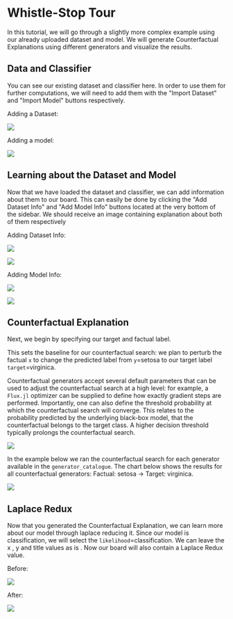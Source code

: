 # Whistle-Stop Tour

In this tutorial, we will go through a slightly more complex example using our already uploaded dataset and model. We will generate Counterfactual Explanations using different generators and visualize the results.

## Data and Classifier

You can see our existing dataset and classifier here. In order to use them for further computations, we will need to add them with the "Import Dataset" and "Import Model" buttons respectively.

Adding a Dataset:

![](../images/dataset.png)

Adding a model:

![](../images/model.png)


## Learning about the Dataset and Model

Now that we have loaded the dataset and classifier, we can add information about them to our board. This can easily be done by clicking the "Add Dataset Info" and "Add Model Info" buttons located at the very bottom of the sidebar. We should receive an image containing explanation about both of them respectively



Adding Dataset Info:

![](../images/dataset_info.png)

![](../images/dataset_ready.png)


Adding Model Info:

![](../images/model_info.png)


![](../images/model_ready_2.png)


## Counterfactual Explanation

Next, we begin by specifying our target and factual label.


This sets the baseline for our counterfactual search: we plan to perturb the factual `x` to change the predicted label from `y`=setosa to our target label `target`=virginica.

Counterfactual generators accept several default parameters that can be used to adjust the counterfactual search at a high level: for example, a `Flux.jl` optimizer can be supplied to define how exactly gradient steps are performed. Importantly, one can also define the threshold probability at which the counterfactual search will converge. This relates to the probability predicted by the underlying black-box model, that the counterfactual belongs to the target class. A higher decision threshold typically prolongs the counterfactual search.


![](../images/counterfactual.png)

In the example below we ran the counterfactual search for each generator available in the `generator_catalogue`. The chart below shows the results for all counterfactual generators: Factual: setosa → Target: virginica.


![](../images/counterfactual_stop.png)

## Laplace Redux

Now that you generated the Counterfactual Explanation, we can learn more about our model through laplace reducing it. Since our model is classification, we will select the `likelihood`=classification. We can leave the x , y and title values as is . Now our board will also contain a Laplace Redux value.

Before:

![](../images/laplace.png)

After:

![](../images/laplace_redux_stop.png)